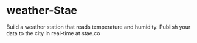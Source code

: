 # weather-Stae
Build a weather station that reads temperature and humidity. Publish your data to the city in real-time at stae.co
